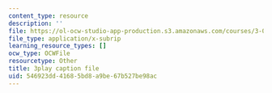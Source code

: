 ```yaml
---
content_type: resource
description: ''
file: https://ol-ocw-studio-app-production.s3.amazonaws.com/courses/3-091sc-introduction-to-solid-state-chemistry-fall-2010/546923dd41685bd8a9be67b527be98ac_0oqHExM3_Ko.vtt
file_type: application/x-subrip
learning_resource_types: []
ocw_type: OCWFile
resourcetype: Other
title: 3play caption file
uid: 546923dd-4168-5bd8-a9be-67b527be98ac
---
```

